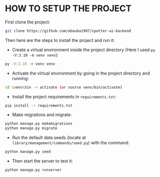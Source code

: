 # HOW TO SETUP THE PROJECT

First clone the project:
```bash
git clone https://github.com/abouba1997/spotter-ai-backend
```

Then here are the steps to install the project and run it:
- Create a virtual environment inside the project directory (Here I used `py -V:3.10 -m venv venv`):
```bash
py -V:3.10 -m venv venv
```

- Activate the virtual environment by going in the project directory and running:
```bash
cd \venv\bin -> activate (or source venv/bin/activate)
```

- Install the project requirements in `requirements.txt`:
```bash
pip install -r requirements.txt
```

- Make migrations and migrate:
```bash
python manage.py makemigrations
python manage.py migrate
```

- Run the default data seeds (locate at `library/management/commands/seed.py`) with the command:
```bash
python manage.py seed
```

- Then start the server to test it:
```bash
python manage.py runserver
```
